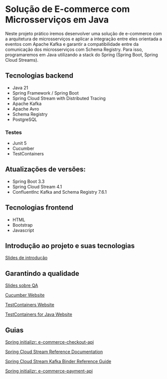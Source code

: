 # Solução de E-commerce com Microsserviços em Java

Neste projeto prático iremos desenvolver uma solução de e-commerce com a arquitetura de microsserviços e aplicar a integração entre eles orientada a eventos com Apache Kafka e garantir a compatibilidade entre da comunicação dos microsserviços com Schema Registry. Para isso, programaremos em Java utilizando a stack do Spring (Spring Boot, Spring Cloud Streams).

## Tecnologias backend

- Java 21
- Spring Framework / Spring Boot
- Spring Cloud Stream with Distributed Tracing
- Apache Kafka
- Apache Avro
- Schema Registry
- PostgreSQL

### Testes

- Junit 5
- Cucumber
- TestContainers

## Atualizações de versões:

- Spring Boot 3.3
- Spring Cloud Stream 4.1
- ConfluentInc Kafka and Schema Registry 7.6.1

## Tecnologias frontend

- HTML
- Bootstrap
- Javascript

## Introdução ao projeto e suas tecnologias

[Slides de introdução](/intro.md)

## Garantindo a qualidade

[Slides sobre QA](/qa.md)

[Cucumber Website](https://cucumber.io/)

[TestContainers Website](https://testcontainers.com/)

[TestContainers for Java Website](https://java.testcontainers.org/)

## Guias

[Spring initializr: e-commerce-checkout-api](https://start.spring.io/#!type=gradle-project&language=java&platformVersion=3.3.1&packaging=jar&jvmVersion=21&groupId=me.dio.hiokdev&artifactId=e-commerce-checkout-api&name=e-commerce-checkout-api&description=E-commerce%20Checkout%20API%20Microservice&packageName=me.dio.hiokdev.e-commerce-checkout-api&dependencies=web,cloud-stream,distributed-tracing,kafka-streams,lombok,data-jpa,postgresql,validation,kafka)

[Spring Cloud Stream Reference Documentation](https://docs.spring.io/spring-cloud-stream/reference/spring-cloud-stream.html)

[Spring Cloud Stream Kafka Binder Reference Guide](https://docs.spring.io/spring-cloud-stream/docs/current/reference/html/spring-cloud-stream-binder-kafka.html)

[Spring initializr: e-commerce-payment-api](https://start.spring.io/#!type=gradle-project&language=java&platformVersion=3.3.1&packaging=jar&jvmVersion=21&groupId=me.dio.hiokdev&artifactId=e-commerce-payment-api&name=e-commerce-payment-api&description=E-commerce%20Checkout%20API%20Microservice&packageName=me.dio.hiokdev.e-commerce-payment-api&dependencies=web,cloud-stream,distributed-tracing,kafka-streams,lombok,data-jpa,postgresql,validation,kafka)
